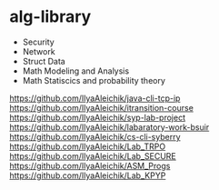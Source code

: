 # alg-library

- Security
- Network
- Struct Data
- Math Modeling and Analysis
- Math Statiscics and probability theory

https://github.com/IlyaAleichik/java-cli-tcp-ip
https://github.com/IlyaAleichik/itransition-course
https://github.com/IlyaAleichik/syp-lab-project
https://github.com/IlyaAleichik/labaratory-work-bsuir
https://github.com/IlyaAleichik/cs-cli-syberry
https://github.com/IlyaAleichik/Lab_TRPO
https://github.com/IlyaAleichik/Lab_SECURE
https://github.com/IlyaAleichik/ASM_Progs
https://github.com/IlyaAleichik/Lab_KPYP


